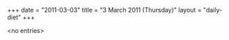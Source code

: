 +++
date = "2011-03-03"
title = "3 March 2011 (Thursday)"
layout = "daily-diet"
+++


\<no entries\>

